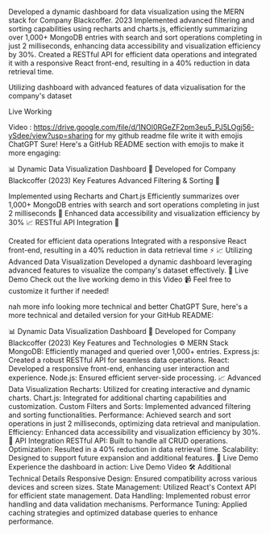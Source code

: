 
Developed a dynamic dashboard for data visualization using the MERN stack for Company Blackcoffer.
2023
Implemented advanced filtering and sorting capabilities using recharts and charts.js, efficiently summarizing over 1,000+ MongoDB entries with search and sort operations completing in just 2 milliseconds, enhancing data accessibility and visualization efficiency by 30%.
Created a RESTful API for efficient data operations and integrated it with a responsive React front-end, resulting in a 40% reduction in data retrieval time.

Utilizing dashboard with advanced features of data vizualisation for the company's dataset


Live Working 

Video : https://drive.google.com/file/d/1NOl0RGeZF2pm3eu5_PJ5LOgj56-ySdee/view?usp=sharing
for my github readme file write it with emojis
ChatGPT
Sure! Here's a GitHub README section with emojis to make it more engaging:

📊 Dynamic Data Visualization Dashboard
🚀 Developed for Company Blackcoffer (2023)
Key Features
Advanced Filtering & Sorting 🌟

Implemented using Recharts and Chart.js
Efficiently summarizes over 1,000+ MongoDB entries with search and sort operations completing in just 2 milliseconds 💨
Enhanced data accessibility and visualization efficiency by 30% 📈
RESTful API Integration 🔗

Created for efficient data operations
Integrated with a responsive React front-end, resulting in a 40% reduction in data retrieval time ⚡
📈 Utilizing Advanced Data Visualization
Developed a dynamic dashboard leveraging advanced features to visualize the company's dataset effectively.
🎥 Live Demo
Check out the live working demo in this Video 📹
Feel free to customize it further if needed!

nah more info looking more technical and better
ChatGPT
Sure, here's a more technical and detailed version for your GitHub README:

📊 Dynamic Data Visualization Dashboard
🚀 Developed for Company Blackcoffer (2023)
Key Features and Technologies
⚙️ MERN Stack
MongoDB: Efficiently managed and queried over 1,000+ entries.
Express.js: Created a robust RESTful API for seamless data operations.
React: Developed a responsive front-end, enhancing user interaction and experience.
Node.js: Ensured efficient server-side processing.
📈 Advanced Data Visualization
Recharts: Utilized for creating interactive and dynamic charts.
Chart.js: Integrated for additional charting capabilities and customization.
Custom Filters and Sorts: Implemented advanced filtering and sorting functionalities.
Performance: Achieved search and sort operations in just 2 milliseconds, optimizing data retrieval and manipulation.
Efficiency: Enhanced data accessibility and visualization efficiency by 30%.
🚀 API Integration
RESTful API: Built to handle all CRUD operations.
Optimization: Resulted in a 40% reduction in data retrieval time.
Scalability: Designed to support future expansion and additional features.
🚀 Live Demo
Experience the dashboard in action: Live Demo Video
🛠️ Additional Technical Details
Responsive Design: Ensured compatibility across various devices and screen sizes.
State Management: Utilized React's Context API for efficient state management.
Data Handling: Implemented robust error handling and data validation mechanisms.
Performance Tuning: Applied caching strategies and optimized database queries to enhance performance.

